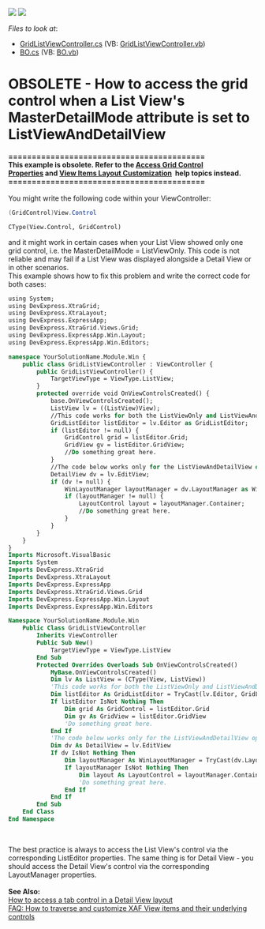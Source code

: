 <!-- default badges list -->
[![](https://img.shields.io/badge/Open_in_DevExpress_Support_Center-FF7200?style=flat-square&logo=DevExpress&logoColor=white)](https://supportcenter.devexpress.com/ticket/details/E1889)
[![](https://img.shields.io/badge/📖_How_to_use_DevExpress_Examples-e9f6fc?style=flat-square)](https://docs.devexpress.com/GeneralInformation/403183)
<!-- default badges end -->
<!-- default file list -->
*Files to look at*:

* [GridListViewController.cs](./CS/WinSolution.Module.Win/GridListViewController.cs) (VB: [GridListViewController.vb](./VB/WinSolution.Module.Win/GridListViewController.vb))
* [BO.cs](./CS/WinSolution.Module/BO.cs) (VB: [BO.vb](./VB/WinSolution.Module/BO.vb))
<!-- default file list end -->
# OBSOLETE - How to access the grid control when a List View's MasterDetailMode attribute is set to ListViewAndDetailView


<p><strong>==========================================</strong><br><strong>This example is obsolete. Refer to the <a href="http://documentation.devexpress.com/#Xaf/CustomDocument2739">Access Grid Control Properties</a> and <a href="https://documentation.devexpress.com/eXpressAppFramework/112817/Concepts/UI-Construction/View-Items/View-Items-Layout-Customization">View Items Layout Customization</a>  help topics instead.</strong><br><strong>==========================================</strong><br><br>You might write the following code within your ViewController:</p>


```cs
(GridControl)View.Control
```




```vb
CType(View.Control, GridControl)
```


<p>and it might work in certain cases when your List View showed only one grid control, i.e. the MasterDetailMode = ListViewOnly. This code is not reliable and may fail if a List View was displayed alongside a Detail View or in other scenarios. <br>This example shows how to fix this problem and write the correct code for both cases:</p>


```vb
using System;
using DevExpress.XtraGrid;
using DevExpress.XtraLayout;
using DevExpress.ExpressApp;
using DevExpress.XtraGrid.Views.Grid;
using DevExpress.ExpressApp.Win.Layout;
using DevExpress.ExpressApp.Win.Editors;

namespace YourSolutionName.Module.Win {
    public class GridListViewController : ViewController {
        public GridListViewController() {
            TargetViewType = ViewType.ListView;
        }
        protected override void OnViewControlsCreated() {
            base.OnViewControlsCreated();
            ListView lv = ((ListView)View);
            //This code works for both the ListViewOnly and ListViewAndDetailView option.
            GridListEditor listEditor = lv.Editor as GridListEditor;
            if (listEditor != null) {
                GridControl grid = listEditor.Grid;
                GridView gv = listEditor.GridView;
                //Do something great here.
            }
            //The code below works only for the ListViewAndDetailView option.
            DetailView dv = lv.EditView;
            if (dv != null) {
                WinLayoutManager layoutManager = dv.LayoutManager as WinLayoutManager;
                if (layoutManager != null) {
                    LayoutControl layout = layoutManager.Container;
                    //Do something great here.
                }
            }
        }
    }
}
Imports Microsoft.VisualBasic
Imports System
Imports DevExpress.XtraGrid
Imports DevExpress.XtraLayout
Imports DevExpress.ExpressApp
Imports DevExpress.XtraGrid.Views.Grid
Imports DevExpress.ExpressApp.Win.Layout
Imports DevExpress.ExpressApp.Win.Editors

Namespace YourSolutionName.Module.Win
    Public Class GridListViewController
        Inherits ViewController
        Public Sub New()
            TargetViewType = ViewType.ListView
        End Sub
        Protected Overrides Overloads Sub OnViewControlsCreated()
            MyBase.OnViewControlsCreated()
            Dim lv As ListView = (CType(View, ListView))
            'This code works for both the ListViewOnly and ListViewAndDetailView options.
            Dim listEditor As GridListEditor = TryCast(lv.Editor, GridListEditor)
            If listEditor IsNot Nothing Then
                Dim grid As GridControl = listEditor.Grid
                Dim gv As GridView = listEditor.GridView
                'Do something great here.
            End If
            'The code below works only for the ListViewAndDetailView option.
            Dim dv As DetailView = lv.EditView
            If dv IsNot Nothing Then
                Dim layoutManager As WinLayoutManager = TryCast(dv.LayoutManager, WinLayoutManager)
                If layoutManager IsNot Nothing Then
                    Dim layout As LayoutControl = layoutManager.Container
                    'Do something great here.
                End If
            End If
        End Sub
    End Class
End Namespace
```


<br>
<p>The best practice is always to access the List View's control via the corresponding ListEditor properties. The same thing is for Detail View - you should access the Detail View's control via the corresponding LayoutManager properties.<br><br><strong>See Also:<br></strong><a href="https://www.devexpress.com/Support/Center/p/E372">How to access a tab control in a Detail View layout</a><br><a href="https://www.devexpress.com/Support/Center/p/KA18895">FAQ: How to traverse and customize XAF View items and their underlying controls</a></p>

<br/>


